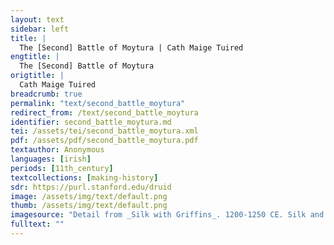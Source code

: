 ```yaml
---
layout: text
sidebar: left
title: |
  The [Second] Battle of Moytura | Cath Maige Tuired
engtitle: |
  The [Second] Battle of Moytura
origtitle: |
  Cath Maige Tuired
breadcrumb: true
permalink: "text/second_battle_moytura"
redirect_from: /text/second_battle_moytura
identifier: second_battle_moytura.md
tei: /assets/tei/second_battle_moytura.xml
pdf: /assets/pdf/second_battle_moytura.pdf
textauthor: Anonymous
languages: [irish]
periods: [11th_century]
textcollections: [making-history]
sdr: https://purl.stanford.edu/druid 
image: /assets/img/text/default.png
thumb: /assets/img/text/default.png
imagesource: "Detail from _Silk with Griffins_. 1200-1250 CE. Silk and silver-gilt metal on parchment over cotton. Central Asia, Sicily, or North Africa. 69 1/4 x 38 1/4 in. (175.9 x 97.2 cm). The Cloisters Collection, 1984, at the Metropolitan Museum of Art, New York. Object Number 1984.344. [https://www.metmuseum.org/art/collection/search/466119](https://www.metmuseum.org/art/collection/search/466119). [Public Domain]"
fulltext: ""
---
```

 

